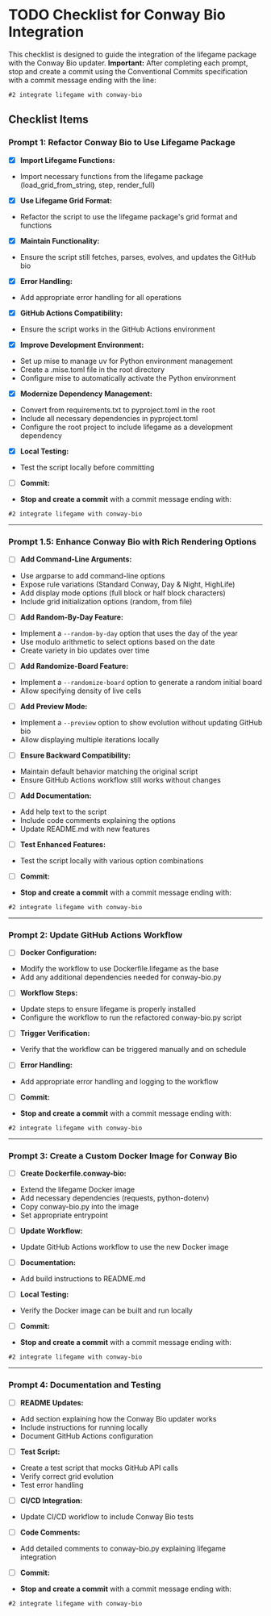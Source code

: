# TODO Checklist for Conway Bio Integration

This checklist is designed to guide the integration of the lifegame package with the Conway Bio updater. **Important:** After completing each prompt, stop and create a commit using the Conventional Commits specification with a commit message ending with the line:
```
#2 integrate lifegame with conway-bio
```

## Checklist Items

### Prompt 1: Refactor Conway Bio to Use Lifegame Package
- [x] **Import Lifegame Functions:**  
- Import necessary functions from the lifegame package (load_grid_from_string, step, render_full)
- [x] **Use Lifegame Grid Format:**  
- Refactor the script to use the lifegame package's grid format and functions
- [x] **Maintain Functionality:**  
- Ensure the script still fetches, parses, evolves, and updates the GitHub bio
- [x] **Error Handling:**  
- Add appropriate error handling for all operations
- [x] **GitHub Actions Compatibility:**  
- Ensure the script works in the GitHub Actions environment
- [x] **Improve Development Environment:**  
- Set up mise to manage uv for Python environment management
- Create a .mise.toml file in the root directory
- Configure mise to automatically activate the Python environment
- [x] **Modernize Dependency Management:**  
- Convert from requirements.txt to pyproject.toml in the root
- Include all necessary dependencies in pyproject.toml
- Configure the root project to include lifegame as a development dependency
- [x] **Local Testing:**  
- Test the script locally before committing
- [ ] **Commit:**  
- **Stop and create a commit** with a commit message ending with:  
 ```
 #2 integrate lifegame with conway-bio
 ```

---

### Prompt 1.5: Enhance Conway Bio with Rich Rendering Options
- [ ] **Add Command-Line Arguments:**  
- Use argparse to add command-line options
- Expose rule variations (Standard Conway, Day & Night, HighLife)
- Add display mode options (full block or half block characters)
- Include grid initialization options (random, from file)
- [ ] **Add Random-By-Day Feature:**  
- Implement a `--random-by-day` option that uses the day of the year
- Use modulo arithmetic to select options based on the date
- Create variety in bio updates over time
- [ ] **Add Randomize-Board Feature:**  
- Implement a `--randomize-board` option to generate a random initial board
- Allow specifying density of live cells
- [ ] **Add Preview Mode:**  
- Implement a `--preview` option to show evolution without updating GitHub bio
- Allow displaying multiple iterations locally
- [ ] **Ensure Backward Compatibility:**  
- Maintain default behavior matching the original script
- Ensure GitHub Actions workflow still works without changes
- [ ] **Add Documentation:**  
- Add help text to the script
- Include code comments explaining the options
- Update README.md with new features
- [ ] **Test Enhanced Features:**  
- Test the script locally with various option combinations
- [ ] **Commit:**  
- **Stop and create a commit** with a commit message ending with:  
 ```
 #2 integrate lifegame with conway-bio
 ```

---

### Prompt 2: Update GitHub Actions Workflow
- [ ] **Docker Configuration:**  
- Modify the workflow to use Dockerfile.lifegame as the base
- Add any additional dependencies needed for conway-bio.py
- [ ] **Workflow Steps:**  
- Update steps to ensure lifegame is properly installed
- Configure the workflow to run the refactored conway-bio.py script
- [ ] **Trigger Verification:**  
- Verify that the workflow can be triggered manually and on schedule
- [ ] **Error Handling:**  
- Add appropriate error handling and logging to the workflow
- [ ] **Commit:**  
- **Stop and create a commit** with a commit message ending with:  
 ```
 #2 integrate lifegame with conway-bio
 ```

---

### Prompt 3: Create a Custom Docker Image for Conway Bio
- [ ] **Create Dockerfile.conway-bio:**  
- Extend the lifegame Docker image
- Add necessary dependencies (requests, python-dotenv)
- Copy conway-bio.py into the image
- Set appropriate entrypoint
- [ ] **Update Workflow:**  
- Update GitHub Actions workflow to use the new Docker image
- [ ] **Documentation:**  
- Add build instructions to README.md
- [ ] **Local Testing:**  
- Verify the Docker image can be built and run locally
- [ ] **Commit:**  
- **Stop and create a commit** with a commit message ending with:  
 ```
 #2 integrate lifegame with conway-bio
 ```

---

### Prompt 4: Documentation and Testing
- [ ] **README Updates:**  
- Add section explaining how the Conway Bio updater works
- Include instructions for running locally
- Document GitHub Actions configuration
- [ ] **Test Script:**  
- Create a test script that mocks GitHub API calls
- Verify correct grid evolution
- Test error handling
- [ ] **CI/CD Integration:**  
- Update CI/CD workflow to include Conway Bio tests
- [ ] **Code Comments:**  
- Add detailed comments to conway-bio.py explaining lifegame integration
- [ ] **Commit:**  
- **Stop and create a commit** with a commit message ending with:  
 ```
 #2 integrate lifegame with conway-bio
 ```
